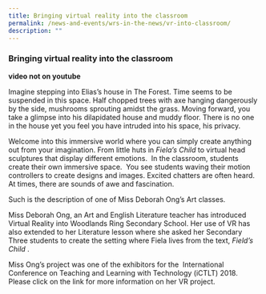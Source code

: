 ```yaml
---
title: Bringing virtual reality into the classroom
permalink: /news-and-events/wrs-in-the-news/vr-into-classroom/
description: ""
---
```

### **Bringing virtual reality into the classroom**

**video not on youtube**

Imagine stepping into Elias’s house in The Forest. Time seems to be suspended in this space. Half chopped trees with axe hanging dangerously by the side, mushrooms sprouting amidst the grass. Moving forward, you take a glimpse into his dilapidated house and muddy floor. There is no one in the house yet you feel you have intruded into his space, his privacy.

Welcome into this immersive world where you can simply create anything out from your imagination. From little huts in _Fiela’s Child_ to virtual head sculptures that display different emotions.  In the classroom, students create their own immersive space.  You see students waving their motion controllers to create designs and images. Excited chatters are often heard.  At times, there are sounds of awe and fascination.

Such is the description of one of Miss Deborah Ong’s Art classes.

Miss Deborah Ong, an Art and English Literature teacher has introduced Virtual Reality into Woodlands Ring Secondary School. Her use of VR has also extended to her Literature lesson where she asked her Secondary Three students to create the setting where Fiela lives from the text, _Field’s Child_ .

Miss Ong’s project was one of the exhibitors for the  International Conference on Teaching and Learning with Technology (iCTLT) 2018. Please click on the link for more information on her VR project.

